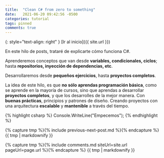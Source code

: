 ```yaml
---
title:  "Clean C# from zero to something"
date:   2021-06-20 09:42:56 -0500
categories: tutorial
tags: pinned
comments: true
---
```


{: style="text-align: right" }
[Ir al inicio]({{ site.url }})

En este hilo de posts, trataré de explicarte cómo funciona C#.

Aprenderemos conceptos que van desde **variables, condicionales, ciclos**; hasta **repositorios, inyección de dependencias, etc**.

Desarrollaremos desde **pequeños ejercicios**, hasta **proyectos completos**.

La idea de este hilo, es que **no sólo aprendas programación básica**, como se aprende en la mayoría de cursos, sino que aprendas a desarrollar **proyectos completos**, y que los desarrolles de la mejor manera. Con **buenas prácticas**, principios y patrones de diseño. Creando proyectos con una arquitectura **escalable** y **mantenible** a través del tiempo.


{% highlight csharp %}
Console.WriteLine("Empecemos");
{% endhighlight %}

{% capture tmp %}{% include previous-next-post.md %}{% endcapture %}
{{ tmp | markdownify }}

{% capture tmp %}{% include comments.md siteUrl=site.url pageUrl=page.url %}{% endcapture %}
{{ tmp | markdownify }}